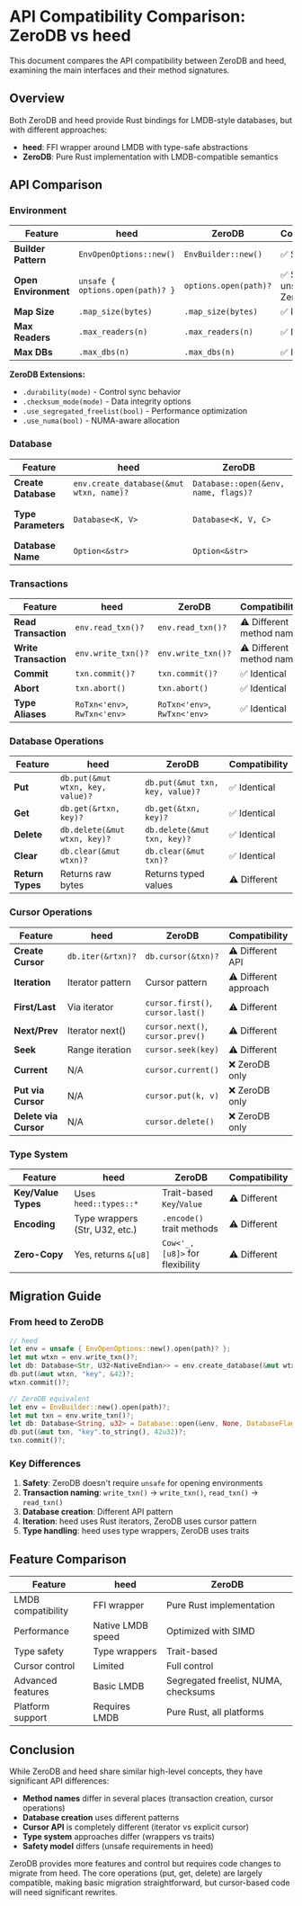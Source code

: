 # API Compatibility Comparison: ZeroDB vs heed

This document compares the API compatibility between ZeroDB and heed, examining the main interfaces and their method signatures.

## Overview

Both ZeroDB and heed provide Rust bindings for LMDB-style databases, but with different approaches:
- **heed**: FFI wrapper around LMDB with type-safe abstractions
- **ZeroDB**: Pure Rust implementation with LMDB-compatible semantics

## API Comparison

### Environment

| Feature | heed | ZeroDB | Compatibility |
|---------|------|---------|---------------|
| **Builder Pattern** | `EnvOpenOptions::new()` | `EnvBuilder::new()` | ✅ Similar |
| **Open Environment** | `unsafe { options.open(path)? }` | `options.open(path)?` | ✅ Similar (no unsafe in ZeroDB) |
| **Map Size** | `.map_size(bytes)` | `.map_size(bytes)` | ✅ Identical |
| **Max Readers** | `.max_readers(n)` | `.max_readers(n)` | ✅ Identical |
| **Max DBs** | `.max_dbs(n)` | `.max_dbs(n)` | ✅ Identical |

**ZeroDB Extensions:**
- `.durability(mode)` - Control sync behavior
- `.checksum_mode(mode)` - Data integrity options
- `.use_segregated_freelist(bool)` - Performance optimization
- `.use_numa(bool)` - NUMA-aware allocation

### Database

| Feature | heed | ZeroDB | Compatibility |
|---------|------|---------|---------------|
| **Create Database** | `env.create_database(&mut wtxn, name)?` | `Database::open(&env, name, flags)?` | ⚠️ Different API |
| **Type Parameters** | `Database<K, V>` | `Database<K, V, C>` | ⚠️ ZeroDB adds comparator |
| **Database Name** | `Option<&str>` | `Option<&str>` | ✅ Identical |

### Transactions

| Feature | heed | ZeroDB | Compatibility |
|---------|------|---------|---------------|
| **Read Transaction** | `env.read_txn()?` | `env.read_txn()?` | ⚠️ Different method name |
| **Write Transaction** | `env.write_txn()?` | `env.write_txn()?` | ⚠️ Different method name |
| **Commit** | `txn.commit()?` | `txn.commit()?` | ✅ Identical |
| **Abort** | `txn.abort()` | `txn.abort()` | ✅ Identical |
| **Type Aliases** | `RoTxn<'env>`, `RwTxn<'env>` | `RoTxn<'env>`, `RwTxn<'env>` | ✅ Identical |

### Database Operations

| Feature | heed | ZeroDB | Compatibility |
|---------|------|---------|---------------|
| **Put** | `db.put(&mut wtxn, key, value)?` | `db.put(&mut txn, key, value)?` | ✅ Identical |
| **Get** | `db.get(&rtxn, key)?` | `db.get(&txn, key)?` | ✅ Identical |
| **Delete** | `db.delete(&mut wtxn, key)?` | `db.delete(&mut txn, key)?` | ✅ Identical |
| **Clear** | `db.clear(&mut wtxn)?` | `db.clear(&mut txn)?` | ✅ Identical |
| **Return Types** | Returns raw bytes | Returns typed values | ⚠️ Different |

### Cursor Operations

| Feature | heed | ZeroDB | Compatibility |
|---------|------|---------|---------------|
| **Create Cursor** | `db.iter(&rtxn)?` | `db.cursor(&txn)?` | ⚠️ Different API |
| **Iteration** | Iterator pattern | Cursor pattern | ⚠️ Different approach |
| **First/Last** | Via iterator | `cursor.first()`, `cursor.last()` | ⚠️ Different |
| **Next/Prev** | Iterator next() | `cursor.next()`, `cursor.prev()` | ⚠️ Different |
| **Seek** | Range iteration | `cursor.seek(key)` | ⚠️ Different |
| **Current** | N/A | `cursor.current()` | ❌ ZeroDB only |
| **Put via Cursor** | N/A | `cursor.put(k, v)` | ❌ ZeroDB only |
| **Delete via Cursor** | N/A | `cursor.delete()` | ❌ ZeroDB only |

### Type System

| Feature | heed | ZeroDB | Compatibility |
|---------|------|---------|---------------|
| **Key/Value Types** | Uses `heed::types::*` | Trait-based `Key`/`Value` | ⚠️ Different |
| **Encoding** | Type wrappers (Str, U32, etc.) | `.encode()` trait methods | ⚠️ Different |
| **Zero-Copy** | Yes, returns `&[u8]` | `Cow<'_, [u8]>` for flexibility | ⚠️ Different |

## Migration Guide

### From heed to ZeroDB

```rust
// heed
let env = unsafe { EnvOpenOptions::new().open(path)? };
let mut wtxn = env.write_txn()?;
let db: Database<Str, U32<NativeEndian>> = env.create_database(&mut wtxn, None)?;
db.put(&mut wtxn, "key", &42)?;
wtxn.commit()?;

// ZeroDB equivalent
let env = EnvBuilder::new().open(path)?;
let mut txn = env.write_txn()?;
let db: Database<String, u32> = Database::open(&env, None, DatabaseFlags::CREATE)?;
db.put(&mut txn, "key".to_string(), 42u32)?;
txn.commit()?;
```

### Key Differences

1. **Safety**: ZeroDB doesn't require `unsafe` for opening environments
2. **Transaction naming**: `write_txn()` → `write_txn()`, `read_txn()` → `read_txn()`
3. **Database creation**: Different API pattern
4. **Iteration**: heed uses Rust iterators, ZeroDB uses cursor pattern
5. **Type handling**: heed uses type wrappers, ZeroDB uses traits

## Feature Comparison

| Feature | heed | ZeroDB |
|---------|------|---------|
| LMDB compatibility | FFI wrapper | Pure Rust implementation |
| Performance | Native LMDB speed | Optimized with SIMD |
| Type safety | Type wrappers | Trait-based |
| Cursor control | Limited | Full control |
| Advanced features | Basic LMDB | Segregated freelist, NUMA, checksums |
| Platform support | Requires LMDB | Pure Rust, all platforms |

## Conclusion

While ZeroDB and heed share similar high-level concepts, they have significant API differences:

- **Method names** differ in several places (transaction creation, cursor operations)
- **Database creation** uses different patterns
- **Cursor API** is completely different (iterator vs explicit cursor)
- **Type system** approaches differ (wrappers vs traits)
- **Safety model** differs (unsafe requirements in heed)

ZeroDB provides more features and control but requires code changes to migrate from heed. The core operations (put, get, delete) are largely compatible, making basic migration straightforward, but cursor-based code will need significant rewrites.